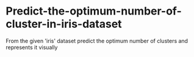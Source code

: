 # Predict-the-optimum-number-of-cluster-in-iris-dataset
 From the given 'iris' dataset predict the optimum number of clusters and represents it visually
